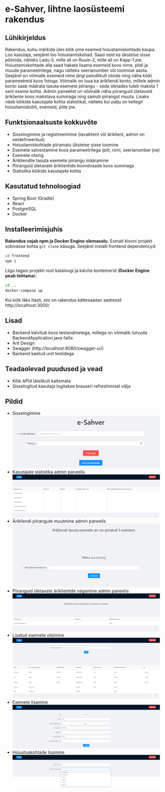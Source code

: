 # e-Sahver, lihtne laosüsteemi rakendus

## Lühikirjeldus

Rakendus, kuhu märkida üles kõik oma esemed hoiustamiskohtade kaupa. Loo kasutaja, seejärel loo hoiustamiskohad. Saad neid ka üksteise sisse põimida, näiteks Ladu-5, mille all on Ruum-2, mille all on Kapp-1 jne. Hoiustamiskohtade alla saad hakata lisama esemeid koos nime, pildi ja muude parameetritega, nagu näiteks seerianumber või tootmise aasta. Seejärel on võimalik esemeid nime järgi paindlikult otsida ning näha kõiki parameetreid koos fotoga.
Võimalik on luua ka ärikliendi konto, millele admin konto saab määrata tasuta esemete piirangu - seda ületades tuleb maksta 1 sent eseme kohta. Admin paneelist on võimalik näha piiranguid ületavaid ärikliente koos makstava summaga ning samuti piirangut muuta. Lisaks näeb kõikide kasutajate kohta statistikat, näiteks kui palju on kellegil hoiustamiskohti, esemeid, pilte jne.

## Funktsionaalsuste kokkuvõte

- Sisselogimine ja registreerimine (tavaklient või äriklient, admin on eeldefineeritud)
- Hoiustamiskohtade piiramatu üksteise sisse loomine
- Esemete salvestamine koos parameetritega (pilt, nimi, seerianumber jne)
- Esemete otsing
- Ärikliendile tasuta esemete piirangu määramine
- Piiranguid ületavate äriklientide koondvaade koos summaga
- Statistika kõikide kasutajate kohta

## Kasutatud tehnoloogiad

- Spring Boot (Gradle)
- React
- PostgreSQL
- Docker

## Installeerimisjuhis

**Rakendus vajab npm ja Docker Engine olemasolu.**
Esmalt klooni projekt sobivasse kohta ```git clone``` käsuga. Seejärel installi frontend dependencyd:
```sh
cd frontend
npm i
```
Liigu tagasi projekti root kataloogi ja käivita konteinerid (**Docker Engine peab töötama**):
```sh
cd ..
docker-compose up
```
Kui kõik läks hästi, siis on rakendus kättesaadav aadressil http://localhost:3000/

## Lisad

- Backend käivitub koos testandmetega, millega on võimalik tutvuda BackendApplication.java failis
- Ant Design
- Swagger (http://localhost:8080/swagger-ui/)
- Backend kaetud unit testidega

## Teadaolevad puudused ja vead

- Kõik APId täielikult kaitsmata
- Sisselogitud kasutaja logitakse brauseri refreshimisel välja

## Pildid

- Sisselogimine
![Login page](img/1.PNG)
- Kasutajate statistika admin paneelis
![User stats](img/2.PNG)
- Ärikliendi piirangute muutmine admin paneelis
![Set restriction](img/3.PNG)
- Piiranguid ületavate äriklientide nägemine admin paneelis
![Over restriction](img/4.PNG)
- Lisatud esemete otsimine
![View items](img/5.PNG)
- Esemete lisamine
![Add item](img/6.PNG)
- Hoiustuskohtade lisamine
![Add storage](img/7.PNG)